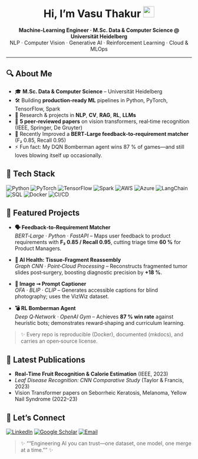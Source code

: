 <!--
  Hi there  👋  – Thanks for dropping by!
  ------------------------------------------------------------
  Replace `vasuthakur` with your actual username if different.
-->

<h1 align="center">Hi, I’m Vasu Thakur <img src="https://raw.githubusercontent.com/vasuthakur/vasuthakur/main/assets/wave.gif" width="30"/> </h1>

<p align="center">
  <b>Machine‑Learning Engineer · M.Sc. Data &amp; Computer Science @ Universität Heidelberg</b><br/>
  NLP · Computer Vision · Generative AI · Reinforcement Learning · Cloud &amp; MLOps
</p>

---

## 🔍 About Me
- 🎓 **M.Sc. Data & Computer Science** – Universität Heidelberg  
- 🛠️ Building **production‑ready ML** pipelines in Python, PyTorch, TensorFlow, Spark  
- 🧠 Research & projects in **NLP**, **CV**, **RAG**, **RL**, **LLMs**  
- 📄 **5 peer‑reviewed papers** on vision transformers, real‑time recognition (IEEE, Springer, De Gruyter)  
- 🌱 Recently Improved a **BERT‑Large feedback‑to‑requirement matcher** (F₂ 0.85, Recall 0.95)  
- ⚡ Fun fact: My DQN Bomberman agent wins 87 % of games—and still loves blowing itself up occasionally.

## 🧰 Tech Stack
![Python](https://img.shields.io/badge/-Python-3776AB?logo=python&logoColor=white)
![PyTorch](https://img.shields.io/badge/-PyTorch-ee4c2c?logo=pytorch&logoColor=white)
![TensorFlow](https://img.shields.io/badge/-TensorFlow-FF6F00?logo=tensorflow&logoColor=white)
![Spark](https://img.shields.io/badge/-Spark-E25A1C?logo=apachespark&logoColor=white)
![AWS](https://img.shields.io/badge/-AWS-232F3E?logo=amazonaws&logoColor=white)
![Azure](https://img.shields.io/badge/-Azure-0078D4?logo=microsoftazure&logoColor=white)
![LangChain](https://img.shields.io/badge/-LangChain-1976D2)
![SQL](https://img.shields.io/badge/-SQL-003B57?logo=postgresql&logoColor=white)
![Docker](https://img.shields.io/badge/-Docker-2496ED?logo=docker&logoColor=white)
![CI/CD](https://img.shields.io/badge/-CI/CD-0A0?logo=githubactions&logoColor=white)


## 🚀 Featured Projects

- **🗣️ Feedback‑to‑Requirement Matcher**  
  *BERT‑Large · Python · FastAPI* – Maps user feedback to product requirements with **F₂ 0.85 / Recall 0.95**, cutting triage time **60 %** for Product Managers.

- **🔬 AI Health: Tissue‑Fragment Reassembly**  
  *Graph CNN · Point‑Cloud Processing* – Reconstructs fragmented tumor slides post‑surgery, boosting diagnostic precision by **+18 %**.

- **📸 Image ➞ Prompt Captioner**  
  *OFA · BLIP · CLIP* – Generates accessible captions for blind photography; uses the VizWiz dataset.

- **💣 RL Bomberman Agent**  
  *Deep Q‑Network · OpenAI Gym* – Achieves **87 % win rate** against heuristic bots; demonstrates reward‑shaping and curriculum learning.

> ✨  Every repo is reproducible (Docker), documented (mkdocs), and carries an open‑source license.


## 📝 Latest Publications
- **Real‑Time Fruit Recognition & Calorie Estimation** (IEEE, 2023)  
- *Leaf Disease Recognition: CNN Comparative Study* (Taylor & Francis, 2023)  
- Vision Transformer papers on Seborrheic Keratosis, Melanoma, Yellow Nail Syndrome (2022–23)

## 🤝 Let’s Connect
[![LinkedIn](https://img.shields.io/badge/-LinkedIn-0077B5?logo=linkedin&logoColor=white)](https://www.linkedin.com/in/vasu-thakur-ml/)
[![Google Scholar](https://img.shields.io/badge/-Google%20Scholar-4285F4?logo=googlescholar&logoColor=white)](https://scholar.google.com/citations?user=YOUR_ID_HERE)
[![Email](https://img.shields.io/badge/-Email-D14836?logo=gmail&logoColor=white)](mailto:vasuthakurin16@gmail.com)

> ✨ ““Engineering AI you can trust—one dataset, one model, one merge at a time.”” ✨

